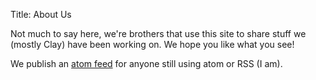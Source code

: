 Title: About Us

Not much to say here, we're brothers that use this site to share stuff we (mostly Clay) have been working on. We hope you like what you see!

We publish an <a href="https://inmoth.ca/feeds/all.atom.xml" type="application/atom+xml" rel="alternate">atom feed</a> for anyone still using atom or RSS (I am).
